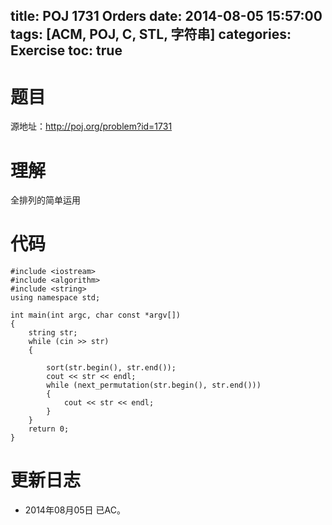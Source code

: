 ﻿title: POJ 1731 Orders
date: 2014-08-05 15:57:00
tags: [ACM, POJ, C, STL, 字符串]
categories: Exercise
toc: true
---
# 题目
源地址：http://poj.org/problem?id=1731

# 理解
全排列的简单运用

<!-- more -->

# 代码
```
#include <iostream>
#include <algorithm>
#include <string>
using namespace std;

int main(int argc, char const *argv[])
{
    string str;
    while (cin >> str)
    {

        sort(str.begin(), str.end());
        cout << str << endl;
        while (next_permutation(str.begin(), str.end()))
        {
            cout << str << endl;
        }
    }
    return 0;
}
```
	
# 更新日志
- 2014年08月05日 已AC。
